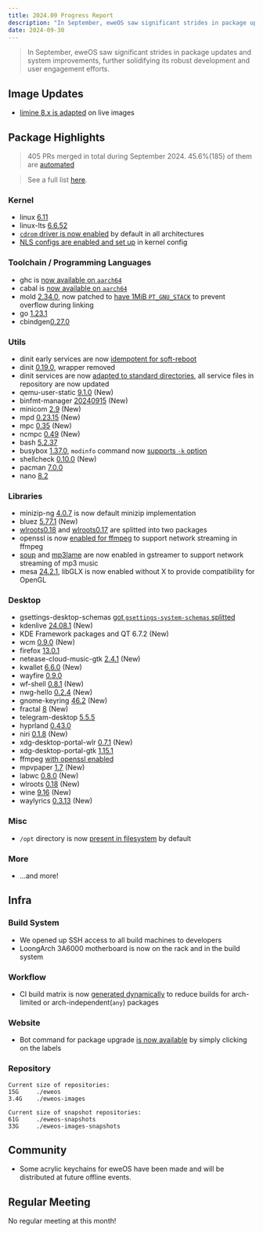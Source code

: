 ```yaml
---
title: 2024.09 Progress Report
description: "In September, eweOS saw significant strides in package updates and system improvements, further solidifying its robust development and user engagement efforts."
date: 2024-09-30
---
```


> In September, eweOS saw significant strides in package updates and system improvements, further solidifying its robust development and user engagement efforts.

## Image Updates

- [limine 8.x is adapted](https://github.com/eweOS/iso/commit/c87aa49a994fb00336dfc76a6606296d7f7647e3) on live images

## Package Highlights

> 405 PRs merged in total during September 2024. 
> 45.6%(185) of them are [automated](https://github.com/eweOS/packages/pulls?q=is:pr+merged:2024-09-01..2024-09-30+label%3Aautomated)

> See a full list [here](https://github.com/eweOS/packages/pulls?q=is:pr+merged:2024-09-01..2024-09-30+).

### Kernel

- linux [6.11](https://github.com/eweOS/packages/pull/1348)
- linux-lts [6.6.52](https://github.com/eweOS/packages/pull/1352)
- [`cdrom` driver is now enabled](https://github.com/eweOS/packages/pull/1289) by default in all architectures
- [NLS configs are enabled and set up](https://github.com/eweOS/kernel-config/commit/6299f299c222bdb244168cd1148a3d808552908d) in kernel config

### Toolchain / Programming Languages

- ghc is [now available on `aarch64`](https://github.com/eweOS/packages/pull/1411)
- cabal is [now available on `aarch64`](https://github.com/eweOS/packages/pull/1474)
- mold [2.34.0](https://github.com/eweOS/packages/pull/1426), now patched to [have 1MiB `PT_GNU_STACK`](https://github.com/eweOS/packages/pull/1356) to prevent overflow during linking
- go [1.23.1](https://github.com/eweOS/packages/pull/1224)
- cbindgen[0.27.0](https://github.com/eweOS/packages/pull/1222)

### Utils

- dinit early services are now [idempotent for soft-reboot](https://github.com/eweOS/dinit-services/commit/d0b7da4842be326b68fa169523d1fd3237378e0a)
- dinit [0.19.0](https://github.com/eweOS/packages/pull/1360), wrapper removed
- dinit services are now [adapted to standard directories](https://github.com/eweOS/dinit-services/commit/74b15bd0f317f2bc33d3a571093cdd530b561541), all service files in repository are now updated
- qemu-user-static [9.1.0](https://github.com/eweOS/packages/pull/1270) (New)
- binfmt-manager [20240915](https://github.com/eweOS/packages/pull/1305) (New)
- minicom [2.9](https://github.com/eweOS/packages/pull/1139) (New)
- mpd [0.23.15](https://github.com/eweOS/packages/pull/1117) (New)
- mpc [0.35](https://github.com/eweOS/packages/pull/1141) (New)
- ncmpc [0.49](https://github.com/eweOS/packages/pull/1142) (New)
- bash [5.2.37](https://github.com/eweOS/packages/pull/1436)
- busybox [1.37.0](https://github.com/eweOS/packages/pull/1458), `modinfo` command now [supports `-k` option](https://github.com/eweOS/packages/pull/1403)
- shellcheck [0.10.0](https://github.com/eweOS/packages/pull/1218) (New)
- pacman [7.0.0](https://github.com/eweOS/packages/pull/1304)
- nano [8.2](https://github.com/eweOS/packages/pull/1208)

### Libraries

- minizip-ng [4.0.7](https://github.com/eweOS/packages/pull/1211) is now default minizip implementation
- bluez [5.77.1](https://github.com/eweOS/packages/pull/1205) (New)
- [wlroots0.18](https://github.com/eweOS/packages/pull/1182) and [wlroots0.17](https://github.com/eweOS/packages/pull/1181) are splitted into two packages
- openssl is now [enabled for ffmpeg](https://github.com/eweOS/packages/pull/1197) to support network streaming in ffmpeg
- [soup](https://github.com/eweOS/packages/pull/1163) and [mp3lame](https://github.com/eweOS/packages/pull/1155) are now enabled in gstreamer to support network streaming of mp3 music
- mesa [24.2.1](https://github.com/eweOS/packages/pull/1152), libGLX is now enabled without X to provide compatibility for OpenGL

### Desktop

- gsettings-desktop-schemas [got `gsettings-system-schemas` splitted](https://github.com/eweOS/packages/pull/1547)
- kdenlive [24.08.1](https://github.com/eweOS/packages/pull/1544) (New)
- KDE Framework packages and QT 6.7.2 (New)
- wcm [0.9.0](https://github.com/eweOS/packages/pull/1515) (New)
- firefox [13.0.1](https://github.com/eweOS/packages/pull/1520)
- netease-cloud-music-gtk [2.4.1](https://github.com/eweOS/packages/pull/1483) (New)
- kwallet [6.6.0](https://github.com/eweOS/packages/pull/1484) (New)
- wayfire [0.9.0](https://github.com/eweOS/packages/pull/1457)
- wf-shell [0.8.1](https://github.com/eweOS/packages/pull/1276) (New)
- nwg-hello [0.2.4](https://github.com/eweOS/packages/pull/1448) (New)
- gnome-keyring [46.2](https://github.com/eweOS/packages/pull/1443) (New)
- fractal [8](https://github.com/eweOS/packages/pull/1440) (New)
- telegram-desktop [5.5.5](https://github.com/eweOS/packages/pull/1438)
- hyprland [0.43.0](https://github.com/eweOS/packages/pull/1286)
- niri [0.1.8](https://github.com/eweOS/packages/pull/1217) (New)
- xdg-desktop-portal-wlr [0.7.1](https://github.com/eweOS/packages/pull/1216) (New)
- xdg-desktop-portal-gtk [1.15.1](https://github.com/eweOS/packages/pull/1212)
- ffmpeg [with openssl enabled](https://github.com/eweOS/packages/pull/1197)
- mpvpaper [1.7](https://github.com/eweOS/packages/pull/1194) (New)
- labwc [0.8.0](https://github.com/eweOS/packages/pull/1183) (New)
- wlroots [0.18](https://github.com/eweOS/packages/pull/1182) (New)
- wine [9.16](https://github.com/eweOS/packages/pull/1160) (New)
- waylyrics [0.3.13](https://github.com/eweOS/packages/pull/1153) (New)

### Misc

- `/opt` directory is now [present in filesystem](https://github.com/eweOS/packages/pull/1290) by default

### More

- ...and more!

## Infra

### Build System

- We opened up SSH access to all build machines to developers
- LoongArch 3A6000 motherboard is now on the rack and in the build system

### Workflow

- CI build matrix is now [generated dynamically](https://github.com/eweOS/workflow/commit/1db4b344e415941f47e1ef8ab21f9574332daab8) to reduce builds for arch-limited or arch-independent(`any`) packages

### Website

- Bot command for package upgrade [is now available](https://github.com/eweOS/web/commit/ecff2f0162075ed1e8d5e06e53d27688c028a9d9) by simply clicking on the labels

### Repository

```
Current size of repositories:
15G     ./eweos
3.4G    ./eweos-images

Current size of snapshot repositories:
61G     ./eweos-snapshots
33G     ./eweos-images-snapshots
```

## Community

- Some acrylic keychains for eweOS have been made and will be distributed at future offline events.

## Regular Meeting

No regular meeting at this month!